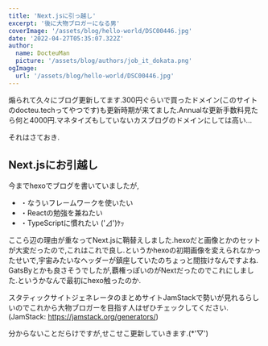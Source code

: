 ```yaml
---
title: 'Next.jsに引っ越し'
excerpt: '後に大物ブロガーになる男'
coverImage: '/assets/blog/hello-world/DSC00446.jpg'
date: '2022-04-27T05:35:07.322Z'
author:
  name: DocteuMan
  picture: '/assets/blog/authors/job_it_dokata.png'
ogImage:
  url: '/assets/blog/hello-world/DSC00446.jpg'
---
```


煽られて久々にブログ更新してます.300円ぐらいで買ったドメイン(このサイトのdocteu.techってやつです)も更新時期が来てました.Annualな更新手数料見たら何と4000円.マネタイズもしていないカスブログのドメインにしては高い...

それはさておき.

## Next.jsにお引越し

今までhexoでブログを書いていましたが,
- ・なういフレームワークを使いたい
- ・Reactの勉強を兼ねたい
- ・TypeScriptに慣れたい ('⊿')ｹｯ

ここら辺の理由が重なってNext.jsに鞘替えしました.hexoだと画像とかのセットが大変だったので,これはこれで良し.というかhexoの初期画像を変えられなかったせいで,宇宙みたいなヘッダーが鎮座していたのちょっと間抜けなんですよね.
GatsByとかも良さそうでしたが,覇権っぽいのがNextだったのでこれにしました.というかなんで最初にhexo触ったのか.

スタティックサイトジェネレータのまとめサイトJamStackで勢いが見れるらしいのでこれから大物ブロガーを目指す人はぜひチェックしてください.
(JamStack: https://jamstack.org/generators/)



分からないことだらけですが,せこせこ更新していきます.(*'▽')